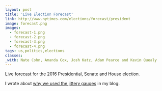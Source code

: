 ```yaml
---
layout: post
title: 'Live Election Forecast'
link: http://www.nytimes.com/elections/forecast/president
image: forecast.png
images:
  - forecast-1.png
  - forecast-2.png
  - forecast-3.png
  - forecast-4.png
tags: us,politics,elections
classes:
_with: Nate Cohn, Amanda Cox, Josh Katz, Adam Pearce and Kevin Quealy
---
```


Live forecast for the 2016 Presidential, Senate and House election.

I wrote about [why we used the jittery gauges](http://vis4.net/blog/posts/jittery-gauges-election-forecast/) in my blog.
